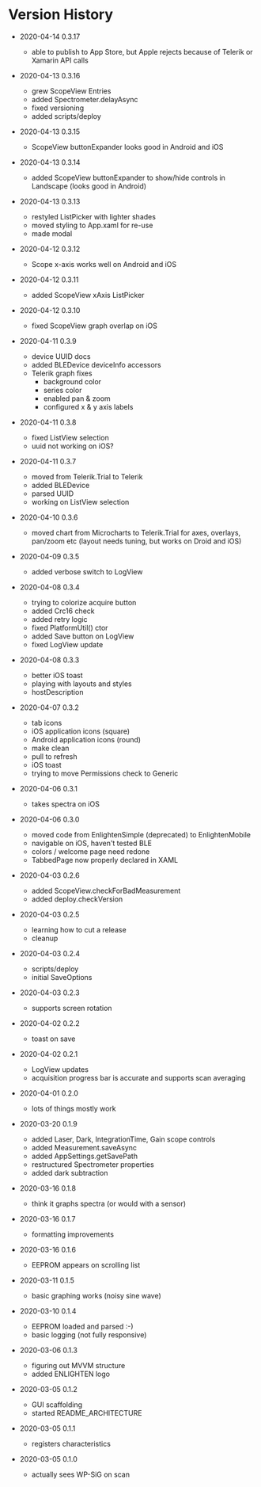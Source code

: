 # Version History

- 2020-04-14 0.3.17
    - able to publish to App Store, but Apple rejects because of Telerik or Xamarin API calls 
- 2020-04-13 0.3.16
    - grew ScopeView Entries
    - added Spectrometer.delayAsync
    - fixed versioning
    - added scripts/deploy
- 2020-04-13 0.3.15
    - ScopeView buttonExpander looks good in Android and iOS
- 2020-04-13 0.3.14
    - added ScopeView buttonExpander to show/hide controls in Landscape (looks good in Android)
- 2020-04-13 0.3.13
    - restyled ListPicker with lighter shades
    - moved styling to App.xaml for re-use
    - made modal
- 2020-04-12 0.3.12
    - Scope x-axis works well on Android and iOS
- 2020-04-12 0.3.11
    - added ScopeView xAxis ListPicker
- 2020-04-12 0.3.10
    - fixed ScopeView graph overlap on iOS
- 2020-04-11 0.3.9
    - device UUID docs
    - added BLEDevice deviceInfo accessors
    - Telerik graph fixes
        - background color
        - series color
        - enabled pan & zoom
        - configured x & y axis labels
- 2020-04-11 0.3.8
    - fixed ListView selection
    - uuid not working on iOS?
- 2020-04-11 0.3.7
    - moved from Telerik.Trial to Telerik
    - added BLEDevice
    - parsed UUID
    - working on ListView selection 
- 2020-04-10 0.3.6
    - moved chart from Microcharts to Telerik.Trial for axes, overlays, pan/zoom etc 
      (layout needs tuning, but works on Droid and iOS)
- 2020-04-09 0.3.5
    - added verbose switch to LogView
- 2020-04-08 0.3.4
    - trying to colorize acquire button
    - added Crc16 check
    - added retry logic
    - fixed PlatformUtil() ctor
    - added Save button on LogView
    - fixed LogView update
- 2020-04-08 0.3.3
    - better iOS toast
    - playing with layouts and styles
    - hostDescription
- 2020-04-07 0.3.2
    - tab icons
    - iOS application icons (square)
    - Android application icons (round)
    - make clean
    - pull to refresh
    - iOS toast
    - trying to move Permissions check to Generic
- 2020-04-06 0.3.1
    - takes spectra on iOS
- 2020-04-06 0.3.0
    - moved code from EnlightenSimple (deprecated) to EnlightenMobile
    - navigable on iOS, haven't tested BLE
    - colors / welcome page need redone
    - TabbedPage now properly declared in XAML

- 2020-04-03 0.2.6
    - added ScopeView.checkForBadMeasurement
    - added deploy.checkVersion
- 2020-04-03 0.2.5
    - learning how to cut a release
    - cleanup
- 2020-04-03 0.2.4
    - scripts/deploy
    - initial SaveOptions
- 2020-04-03 0.2.3
    - supports screen rotation
- 2020-04-02 0.2.2
    - toast on save
- 2020-04-02 0.2.1
    - LogView updates
    - acquisition progress bar is accurate and supports scan averaging
- 2020-04-01 0.2.0
    - lots of things mostly work
- 2020-03-20 0.1.9
    - added Laser, Dark, IntegrationTime, Gain scope controls
    - added Measurement.saveAsync
    - added AppSettings.getSavePath
    - restructured Spectrometer properties
    - added dark subtraction
- 2020-03-16 0.1.8
    - think it graphs spectra (or would with a sensor)
- 2020-03-16 0.1.7
    - formatting improvements
- 2020-03-16 0.1.6
    - EEPROM appears on scrolling list
- 2020-03-11 0.1.5
    - basic graphing works (noisy sine wave)
- 2020-03-10 0.1.4
    - EEPROM loaded and parsed :-)
    - basic logging (not fully responsive)
- 2020-03-06 0.1.3
    - figuring out MVVM structure
    - added ENLIGHTEN logo
- 2020-03-05 0.1.2
    - GUI scaffolding
    - started README\_ARCHITECTURE
- 2020-03-05 0.1.1
    - registers characteristics
- 2020-03-05 0.1.0
    - actually sees WP-SiG on scan
